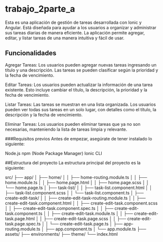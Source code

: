 # trabajo_2parte_a
Esta es una aplicación de gestión de tareas desarrollada con Ionic y Angular. Está diseñada para ayudar a los usuarios a organizar y administrar sus tareas diarias de manera eficiente. La aplicación permite agregar, editar, y listar tareas de una manera intuitiva y fácil de usar.
## Funcionalidades
Agregar Tareas: Los usuarios pueden agregar nuevas tareas ingresando un título y una descripción. Las tareas se pueden clasificar según la prioridad y la fecha de vencimiento.

Editar Tareas: Los usuarios pueden actualizar la información de una tarea existente. Esto incluye cambiar el título, la descripción, la prioridad y la fecha de vencimiento.

Listar Tareas: Las tareas se muestran en una lista organizada. Los usuarios pueden ver todas sus tareas en un solo lugar, con detalles como el título, la descripción y la fecha de vencimiento.

Eliminar Tareas: Los usuarios pueden eliminar tareas que ya no son necesarias, manteniendo la lista de tareas limpia y relevante.

###Requisitos previos
Antes de empezar, asegúrate de tener instalado lo siguiente:

Node.js
npm (Node Package Manager)
Ionic CLI


##Estructura del proyecto
La estructura principal del proyecto es la siguiente:

src/
├── app/
│   ├── home/
│   │   ├── home-routing.module.ts
│   │   ├── home.module.ts
│   │   ├── home.page.html
│   │   ├── home.page.scss
│   │   └── home.page.ts
│   ├── task-list/
│   │   ├── task-list.component.html
│   │   ├── task-list.component.scss
│   │   └── task-list.component.ts
│   ├── create-edit-task/
│   │   ├── create-edit-task-routing.module.ts
│   │   ├── create-edit-task.component.html
│   │   ├── create-edit-task.component.scss
│   │   ├── create-edit-task.component.spec.ts
│   │   ├── create-edit-task.component.ts
│   │   ├── create-edit-task.module.ts
│   │   ├── create-edit-task.page.html
│   │   ├── create-edit-task.page.scss
│   │   ├── create-edit-task.page.spec.ts
│   │   └── create-edit-task.page.ts
│   ├── app-routing.module.ts
│   ├── app.component.ts
│   └── app.module.ts
├── assets/
├── environments/
├── theme/
└── index.html
